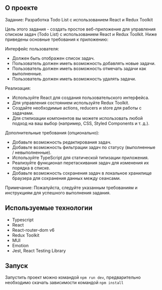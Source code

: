 ## О проекте

Задание: Разработка Todo List с использованием React и Redux Toolkit

Цель этого задания - создать простое веб-приложение для управления списком задач (Todo List) с использованием React и Redux Toolkit. Ниже
приведены основные требования к приложению:

Интерфейс пользователя:
- Должен быть отображен список задач.
- Пользователь должен иметь возможность добавлять новые задачи.
- Пользователь должен иметь возможность отмечать задачи как выполненные.
- Пользователь должен иметь возможность удалять задачи.

Реализация:
- Используйте React для создания пользовательского интерфейса.
- Для управления состоянием используйте Redux Toolkit.
- Создайте необходимые actions, reducers и store для работы с задачами.
- Для стилизации компонентов вы можете использовать любой подход на ваш выбор (например, CSS, Styled Components и т. д.).

Дополнительные требования (опционально):
- Добавьте возможность редактирования задач.
- Добавьте возможность фильтрации задач по статусу (выполненные / невыполненные).
- Используйте TypeScript для статической типизации приложения.
- Реализуйте функционал перетаскивания задач для изменения их порядка в списке.
- Добавьте возможность сохранения задач в локальное хранилище браузера для сохранения данных между сеансами.

Примечание: Пожалуйста, следуйте указанным требованиям и инструкциям для успешного выполнения задания.

## Используемые технологии

- Typescript
- React
- React-router-dom v6
- Redux Toolkit
- MUI
- Emotion
- Jest, React Testing Library

## Запуск

Запустить проект можно командой `npm run dev`, предварительно необходимо скачать зависимости командой `npm install`